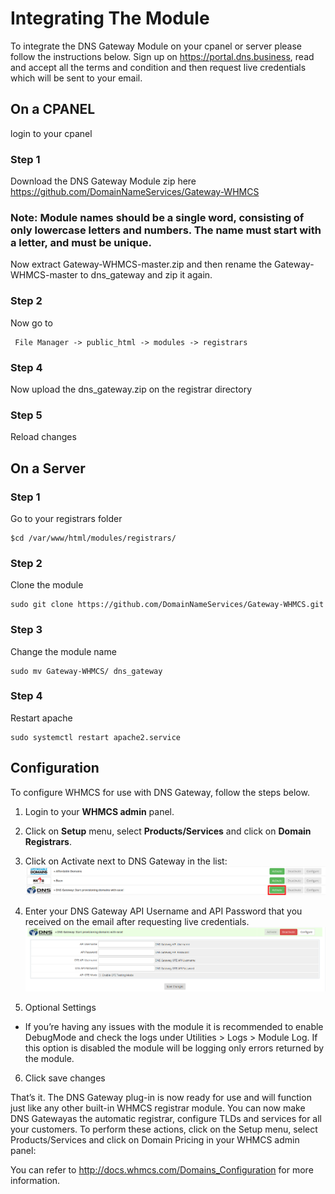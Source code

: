 # Integrating The Module

To integrate the DNS Gateway Module on your cpanel or server please follow the instructions below.
Sign up on https://portal.dns.business, read and accept all the terms and condition and then request live credentials which will be sent to your email.

## On a CPANEL

login to your cpanel

### Step 1


Download the DNS Gateway Module zip here https://github.com/DomainNameServices/Gateway-WHMCS


### Note: Module names should be a single word, consisting of only lowercase letters and numbers. The name must start with a letter, and must be unique.


Now extract Gateway-WHMCS-master.zip and then rename the Gateway-WHMCS-master to dns_gateway and zip it again.


### Step 2

Now go to
```
 File Manager -> public_html -> modules -> registrars
```

### Step 4

Now upload the dns_gateway.zip on the registrar directory

### Step 5 

Reload changes



## On a Server

### Step 1 

Go to your registrars folder
```
$cd /var/www/html/modules/registrars/
```
### Step 2

Clone the module
```
sudo git clone https://github.com/DomainNameServices/Gateway-WHMCS.git
```
### Step 3

Change the module name
```
sudo mv Gateway-WHMCS/ dns_gateway
```
### Step 4

Restart apache 
```
sudo systemctl restart apache2.service
```

## Configuration

To configure WHMCS for use with DNS Gateway, follow the steps below.

1. Login to your **WHMCS admin** panel.
2. Click on **Setup** menu, select **Products/Services** and click on **Domain Registrars**.
3. Click on Activate next to DNS Gateway in the list:
![Activate Plugin](https://github.com/calebtech/pictures/blob/master/Screenshot%20from%202019-05-16%2009-09-24.png)

4. Enter your DNS Gateway API Username and API Password that you received on the email after requesting live credentials.
![Activate Plugin](https://github.com/calebtech/pictures/blob/master/Screenshot%20from%202019-05-16%2009-36-04.png)

5. Optional Settings
 - If you’re having any issues with the module it is recommended to enable DebugMode and check the logs under Utilities > Logs > Module Log. If this option is disabled the module will be logging only errors returned by the module.
 
6. Click save changes

That’s it. The DNS Gateway plug-in is now ready for use and will function just like any other built-in WHMCS registrar module. You can now make DNS Gatewayas the automatic registrar, configure TLDs and services for all your customers. To perform these actions, click on the Setup menu, select Products/Services and click on Domain Pricing in your WHMCS admin panel:

You can refer to http://docs.whmcs.com/Domains_Configuration for more information.
